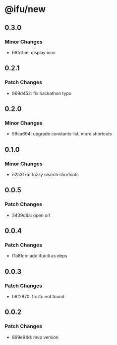 # @ifu/new

## 0.3.0

### Minor Changes

- 68fd15e: display icon

## 0.2.1

### Patch Changes

- 969d452: fix hackathon typo

## 0.2.0

### Minor Changes

- 59ca694: upgrade constants list, more shortcuts

## 0.1.0

### Minor Changes

- e253f75: fuzzy search shortcuts

## 0.0.5

### Patch Changes

- 3439d6a: open url

## 0.0.4

### Patch Changes

- f1a8fcb: add ifu/cli as deps

## 0.0.3

### Patch Changes

- b8f2870: fix ifu not found

## 0.0.2

### Patch Changes

- 899e94d: mvp version
